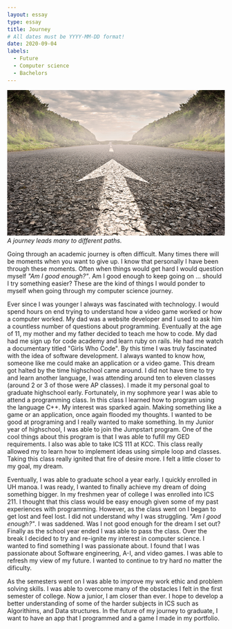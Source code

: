 ```yaml
---
layout: essay
type: essay
title: Journey
# All dates must be YYYY-MM-DD format!
date: 2020-09-04
labels:
  - Future
  - Computer science
  - Bachelors
---
```


<img class="ui large center image" src="../images/Journey.jpg"> *A journey leads many to different paths.*

Going through an academic journey is often difficult. Many times there will be moments when you want to give up. I know that personally I have been through these moments. Often when things would get hard I would question myself *"Am I good enough?"*. Am I good enough to keep going on ... should I try something easier? These are the kind of things I would ponder to myself when going through my computer science journey.

Ever since I was younger I always was fascinated with technology. I would spend hours on end trying to understand how a video game worked or how a computer worked. My dad was a website developer and I used to ask him a countless number of questions about programming. Eventually at the age of 11, my mother and my father decided to teach me how to code. My dad had me sign up for code academy and learn ruby on rails. He had me watch a documentary titled "Girls Who Code". By this time I was truly fascinated with the idea of software development. I always wanted to know how, someone like me could make an application or a video game. This dream got halted by the time highschool came around. I did not have time to try and learn another language, I was attending around ten to eleven classes (around 2 or 3 of those were AP classes). I made it my personal goal to graduate highschool early. Fortunately, in my sophmore year I was able to attend a programming class. In this class I learned how to program using the language C++. My interest was sparked again. Making something like a game or an application, once again flooded my thoughts. I wanted to be good at programing and I really wanted to make something. In my Junior year of highschool, I was able to join the Jumpstart program. One of the cool things about this program is that I was able to fufill my GED requirements. I also was able to take ICS 111 at KCC. This class really allowed my to learn how to implement ideas using simple loop and classes. Taking this class really ignited that fire of desire more. I felt a little closer to my goal, my dream. 

Eventually, I was able to graduate school a year early. I quickly enrolled in UH manoa. I was ready, I wanted to finally achieve my dream of doing something bigger. In my freshmen year of college I was enrolled into ICS 211. I thought that this class would be easy enough given some of my past experiences with programming. However, as the class went on I began to get lost and feel lost. I did not understand why I was struggling. *"Am I good enough?"*. I was saddened. Was I not good enough for the dream I set out? Finally as the school year ended I was able to pass the class. Over the break I decided to try and re-ignite my interest in computer science. I wanted to find something I was passionate about. I found that I was passionate about Software engineering, A-I, and video games. I was able to refresh my view of my future. I wanted to continue to try hard no matter the dificulty. 


As the semesters went on I was able to improve my work ethic and problem solving skills. I was able to overcome many of the obstacles I felt in the first semester of college. Now a junior, I am closer than ever. I hope to develop a better understanding of some of the harder subjects in ICS such as Algorithims, and Data structures. In the future of my journey to graduate, I want to have an app that I programmed and a game I made in my portfolio.

